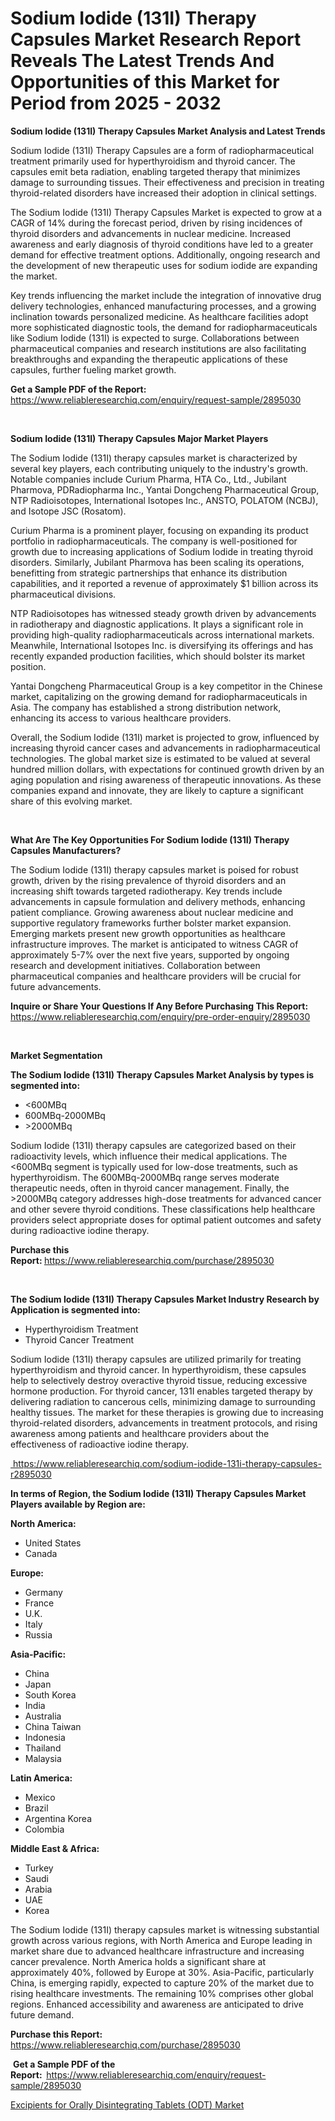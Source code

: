 <p><h1>Sodium Iodide (131I) Therapy Capsules Market Research Report Reveals The Latest Trends And Opportunities of this Market for Period from 2025 - 2032</h1></p><p><strong>Sodium Iodide (131I) Therapy Capsules Market Analysis and Latest Trends</strong></p>
<p><p>Sodium Iodide (131I) Therapy Capsules are a form of radiopharmaceutical treatment primarily used for hyperthyroidism and thyroid cancer. The capsules emit beta radiation, enabling targeted therapy that minimizes damage to surrounding tissues. Their effectiveness and precision in treating thyroid-related disorders have increased their adoption in clinical settings.</p><p>The Sodium Iodide (131I) Therapy Capsules Market is expected to grow at a CAGR of 14% during the forecast period, driven by rising incidences of thyroid disorders and advancements in nuclear medicine. Increased awareness and early diagnosis of thyroid conditions have led to a greater demand for effective treatment options. Additionally, ongoing research and the development of new therapeutic uses for sodium iodide are expanding the market.</p><p>Key trends influencing the market include the integration of innovative drug delivery technologies, enhanced manufacturing processes, and a growing inclination towards personalized medicine. As healthcare facilities adopt more sophisticated diagnostic tools, the demand for radiopharmaceuticals like Sodium Iodide (131I) is expected to surge. Collaborations between pharmaceutical companies and research institutions are also facilitating breakthroughs and expanding the therapeutic applications of these capsules, further fueling market growth.</p></p>
<p><strong>Get a Sample PDF of the Report:&nbsp;</strong> <a href="https://www.reliableresearchiq.com/enquiry/request-sample/2895030?utm_campaign=2840&utm_medium=2&utm_source=Github&utm_content=ia&utm_term=15032025&utm_id=sodium-iodide-131i-therapy-capsules">https://www.reliableresearchiq.com/enquiry/request-sample/2895030</a></p>
<p>&nbsp;</p>
<p><strong>Sodium Iodide (131I) Therapy Capsules Major Market Players</strong></p>
<p><p>The Sodium Iodide (131I) therapy capsules market is characterized by several key players, each contributing uniquely to the industry's growth. Notable companies include Curium Pharma, HTA Co., Ltd., Jubilant Pharmova, PDRadiopharma Inc., Yantai Dongcheng Pharmaceutical Group, NTP Radioisotopes, International Isotopes Inc., ANSTO, POLATOM (NCBJ), and Isotope JSC (Rosatom).</p><p>Curium Pharma is a prominent player, focusing on expanding its product portfolio in radiopharmaceuticals. The company is well-positioned for growth due to increasing applications of Sodium Iodide in treating thyroid disorders. Similarly, Jubilant Pharmova has been scaling its operations, benefitting from strategic partnerships that enhance its distribution capabilities, and it reported a revenue of approximately $1 billion across its pharmaceutical divisions.</p><p>NTP Radioisotopes has witnessed steady growth driven by advancements in radiotherapy and diagnostic applications. It plays a significant role in providing high-quality radiopharmaceuticals across international markets. Meanwhile, International Isotopes Inc. is diversifying its offerings and has recently expanded production facilities, which should bolster its market position.</p><p>Yantai Dongcheng Pharmaceutical Group is a key competitor in the Chinese market, capitalizing on the growing demand for radiopharmaceuticals in Asia. The company has established a strong distribution network, enhancing its access to various healthcare providers.</p><p>Overall, the Sodium Iodide (131I) market is projected to grow, influenced by increasing thyroid cancer cases and advancements in radiopharmaceutical technologies. The global market size is estimated to be valued at several hundred million dollars, with expectations for continued growth driven by an aging population and rising awareness of therapeutic innovations. As these companies expand and innovate, they are likely to capture a significant share of this evolving market.</p></p>
<p>&nbsp;</p>
<p><strong>What Are The Key Opportunities For Sodium Iodide (131I) Therapy Capsules Manufacturers?</strong></p>
<p><p>The Sodium Iodide (131I) therapy capsules market is poised for robust growth, driven by the rising prevalence of thyroid disorders and an increasing shift towards targeted radiotherapy. Key trends include advancements in capsule formulation and delivery methods, enhancing patient compliance. Growing awareness about nuclear medicine and supportive regulatory frameworks further bolster market expansion. Emerging markets present new growth opportunities as healthcare infrastructure improves. The market is anticipated to witness CAGR of approximately 5-7% over the next five years, supported by ongoing research and development initiatives. Collaboration between pharmaceutical companies and healthcare providers will be crucial for future advancements.</p></p>
<p><strong>Inquire or Share Your Questions If Any Before Purchasing This Report:</strong> <a href="https://www.reliableresearchiq.com/enquiry/pre-order-enquiry/2895030?utm_campaign=2840&utm_medium=2&utm_source=Github&utm_content=ia&utm_term=15032025&utm_id=sodium-iodide-131i-therapy-capsules">https://www.reliableresearchiq.com/enquiry/pre-order-enquiry/2895030</a></p>
<p>&nbsp;</p>
<p><strong>Market Segmentation</strong></p>
<p><strong>The Sodium Iodide (131I) Therapy Capsules Market Analysis by types is segmented into:</strong></p>
<p><ul><li><600MBq</li><li>600MBq-2000MBq</li><li>>2000MBq</li></ul></p>
<p><p>Sodium Iodide (131I) therapy capsules are categorized based on their radioactivity levels, which influence their medical applications. The <600MBq segment is typically used for low-dose treatments, such as hyperthyroidism. The 600MBq-2000MBq range serves moderate therapeutic needs, often in thyroid cancer management. Finally, the >2000MBq category addresses high-dose treatments for advanced cancer and other severe thyroid conditions. These classifications help healthcare providers select appropriate doses for optimal patient outcomes and safety during radioactive iodine therapy.</p></p>
<p><strong>Purchase this Report:&nbsp;</strong><a href="https://www.reliableresearchiq.com/purchase/2895030?utm_campaign=2840&utm_medium=2&utm_source=Github&utm_content=ia&utm_term=15032025&utm_id=sodium-iodide-131i-therapy-capsules">https://www.reliableresearchiq.com/purchase/2895030</a></p>
<p>&nbsp;</p>
<p><strong>The Sodium Iodide (131I) Therapy Capsules Market Industry Research by Application is segmented into:</strong></p>
<p><ul><li>Hyperthyroidism Treatment</li><li>Thyroid Cancer Treatment</li></ul></p>
<p><p>Sodium Iodide (131I) therapy capsules are utilized primarily for treating hyperthyroidism and thyroid cancer. In hyperthyroidism, these capsules help to selectively destroy overactive thyroid tissue, reducing excessive hormone production. For thyroid cancer, 131I enables targeted therapy by delivering radiation to cancerous cells, minimizing damage to surrounding healthy tissues. The market for these therapies is growing due to increasing thyroid-related disorders, advancements in treatment protocols, and rising awareness among patients and healthcare providers about the effectiveness of radioactive iodine therapy.</p></p>
<p><a href="https://www.reliableresearchiq.com/sodium-iodide-131i-therapy-capsules-r2895030?utm_campaign=2840&utm_medium=2&utm_source=Github&utm_content=ia&utm_term=15032025&utm_id=sodium-iodide-131i-therapy-capsules">&nbsp;https://www.reliableresearchiq.com/sodium-iodide-131i-therapy-capsules-r2895030</a></p>
<p><strong>In terms of Region, the Sodium Iodide (131I) Therapy Capsules Market Players available by Region are:</strong></p>
<p>
    <p> <strong> North America: </strong>
        <ul>
            <li>United States</li>
            <li>Canada</li>
        </ul>
        </p> 
    <p> <strong> Europe: </strong>
        <ul>
            <li>Germany</li>
            <li>France</li>
            <li>U.K.</li>
            <li>Italy</li>
            <li>Russia</li>
        </ul>
        </p> 
    <p> <strong> Asia-Pacific: </strong>
        <ul>
            <li>China</li>
            <li>Japan</li>
            <li>South Korea</li>
            <li>India</li>
            <li>Australia</li>
            <li>China Taiwan</li>
            <li>Indonesia</li>
            <li>Thailand</li>
            <li>Malaysia</li>
        </ul>
        </p> 
    <p> <strong> Latin America: </strong>
        <ul>
            <li>Mexico</li>
            <li>Brazil</li>
            <li>Argentina Korea</li>
            <li>Colombia</li>
        </ul>
        </p> 
    <p> <strong> Middle East & Africa: </strong>
        <ul>
            <li>Turkey</li>
            <li>Saudi</li>
            <li>Arabia</li>
            <li>UAE</li>
            <li>Korea</li>
        </ul>
    </p>
    </p>
<p><p>The Sodium Iodide (131I) therapy capsules market is witnessing substantial growth across various regions, with North America and Europe leading in market share due to advanced healthcare infrastructure and increasing cancer prevalence. North America holds a significant share at approximately 40%, followed by Europe at 30%. Asia-Pacific, particularly China, is emerging rapidly, expected to capture 20% of the market due to rising healthcare investments. The remaining 10% comprises other global regions. Enhanced accessibility and awareness are anticipated to drive future demand.</p></p>
<p><strong>Purchase this Report: </strong><a href="https://www.reliableresearchiq.com/purchase/2895030?utm_campaign=2840&utm_medium=2&utm_source=Github&utm_content=ia&utm_term=15032025&utm_id=sodium-iodide-131i-therapy-capsules">https://www.reliableresearchiq.com/purchase/2895030</a></p>
<p>&nbsp;<strong>Get a Sample PDF of the Report:&nbsp;&nbsp;</strong><a href="https://www.reliableresearchiq.com/enquiry/request-sample/2895030?utm_campaign=2840&utm_medium=2&utm_source=Github&utm_content=ia&utm_term=15032025&utm_id=sodium-iodide-131i-therapy-capsules">https://www.reliableresearchiq.com/enquiry/request-sample/2895030</a></p>
<p><strong></strong></p>
<p><p><a href="https://github.com/tszkintruca/Market-Research-Report-List-1/blob/main/excipients-for-orally-disintegrating-tablets-odt-market.md?utm_campaign=2840&utm_medium=2&utm_source=Github&utm_content=ia&utm_term=15032025&utm_id=sodium-iodide-131i-therapy-capsules">Excipients for Orally Disintegrating Tablets (ODT) Market</a></p></p>